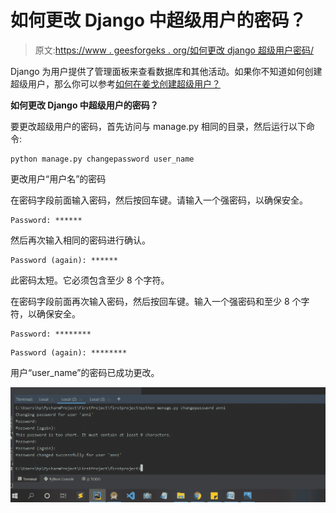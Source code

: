 # 如何更改 Django 中超级用户的密码？

> 原文:[https://www . geesforgeks . org/如何更改 django 超级用户密码/](https://www.geeksforgeeks.org/how-to-change-password-of-superuser-in-django/)

Django 为用户提供了管理面板来查看数据库和其他活动。如果你不知道如何创建超级用户，那么你可以参考[如何在姜戈创建超级用户？](https://www.geeksforgeeks.org/how-to-create-superuser-in-django/)

**如何更改 Django 中超级用户的密码？**

要更改超级用户的密码，首先访问与 manage.py 相同的目录，然后运行以下命令:

```
python manage.py changepassword user_name
```

更改用户“用户名”的密码

在密码字段前面输入密码，然后按回车键。请输入一个强密码，以确保安全。

```
Password: ******
```

然后再次输入相同的密码进行确认。

```
Password (again): ******
```

此密码太短。它必须包含至少 8 个字符。

在密码字段前面再次输入密码，然后按回车键。输入一个强密码和至少 8 个字符，以确保安全。

```
Password: ********
```

```
Password (again): ********
```

用户“user_name”的密码已成功更改。

![](img/78e45b20facb81815b4b2eba6af649e5.png)